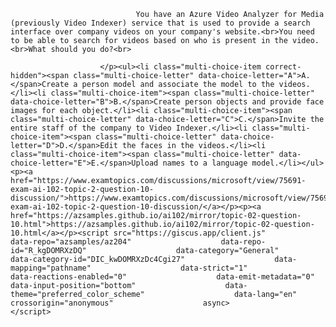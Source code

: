 <p class="card-text">
							
								You have an Azure Video Analyzer for Media (previously Video Indexer) service that is used to provide a search interface over company videos on your company's website.<br>You need to be able to search for videos based on who is present in the video.<br>What should you do?<br>
							
						</p><ul><li class="multi-choice-item correct-hidden"><span class="multi-choice-letter" data-choice-letter="A">A.</span>Create a person model and associate the model to the videos.</li><li class="multi-choice-item"><span class="multi-choice-letter" data-choice-letter="B">B.</span>Create person objects and provide face images for each object.</li><li class="multi-choice-item"><span class="multi-choice-letter" data-choice-letter="C">C.</span>Invite the entire staff of the company to Video Indexer.</li><li class="multi-choice-item"><span class="multi-choice-letter" data-choice-letter="D">D.</span>Edit the faces in the videos.</li><li class="multi-choice-item"><span class="multi-choice-letter" data-choice-letter="E">E.</span>Upload names to a language model.</li></ul><p><a href="https://www.examtopics.com/discussions/microsoft/view/75691-exam-ai-102-topic-2-question-10-discussion/">https://www.examtopics.com/discussions/microsoft/view/75691-exam-ai-102-topic-2-question-10-discussion/</a></p><p><a href="https://azsamples.github.io/ai102/mirror/topic-02-question-10.html">https://azsamples.github.io/ai102/mirror/topic-02-question-10.html</a></p><script src="https://giscus.app/client.js"                    data-repo="azsamples/az204"                    data-repo-id="R_kgDOMRXzDQ"                    data-category="General"                    data-category-id="DIC_kwDOMRXzDc4Cgi27"                    data-mapping="pathname"                    data-strict="1"                    data-reactions-enabled="0"                    data-emit-metadata="0"                    data-input-position="bottom"                    data-theme="preferred_color_scheme"                    data-lang="en"                    crossorigin="anonymous"                    async>                    </script>